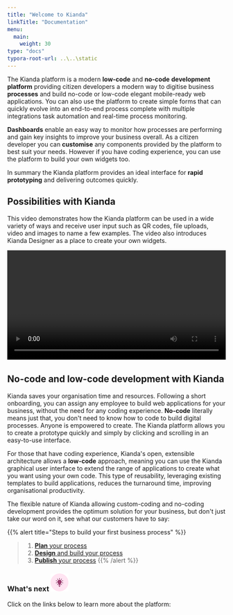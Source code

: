 ```yaml
---
title: "Welcome to Kianda"
linkTitle: "Documentation"
menu:
  main:
    weight: 30
type: "docs"
typora-root-url: ..\..\static
---
```


The Kianda platform is a modern **low-code** and **no-code** **development platform** providing citizen developers a modern way to digitise business **processes** and build no-code or low-code elegant mobile-ready web applications. You can also use the platform to create simple forms that can quickly evolve into an end-to-end process complete with multiple integrations task automation and real-time process monitoring. 

**Dashboards** enable an easy way to monitor how processes are performing and gain key insights to improve your business overall. As a citizen developer you can **customise** any components provided by the platform to best suit your needs. However if you have coding experience, you can use the platform to build your own widgets too. 

In summary the Kianda platform provides an ideal interface for **rapid prototyping** and delivering outcomes quickly.



## Possibilities with Kianda ## 

This video demonstrates how the Kianda platform can be used in a wide variety of ways and receive user input such as QR codes, file uploads, video and images to name a few examples. The video also introduces Kianda Designer as a place to create your own widgets. 

<video width="100%" style="width:100%" controls>
    <source src="/videos/possibilities.mp4">
    Your browser does not support the video tag.
    </source>
</video>



## No-code and low-code development with Kianda

Kianda saves your organisation time and resources. Following a short onboarding, you can assign any employee to build web applications for your business, without the need for any coding experience. **No-code** literally means just that, you don't need to know how to code to build digital processes. Anyone is empowered to create. The Kianda platform allows you to create a prototype quickly and simply by clicking and scrolling in an easy-to-use interface. 

For those that have coding experience, Kianda's open, extensible architecture allows a **low-code** approach, meaning you can use the Kianda graphical user interface to extend the range of applications to create what you want using your own code. This type of reusability, leveraging existing templates to build applications, reduces the turnaround time, improving organisational productivity.

The flexible nature of Kianda allowing custom-coding and no-coding development provides the optimum solution for your business, but don't just take our word on it, see what our customers have to say: 


{{% alert title="Steps to build your first business process" %}}
> 1. [**Plan** your process](/docs/getting-started/create-first-process/plan-your-process/)
> 2. [**Design** and build your process](/docs/getting-started/create-first-process/design-and-build/)
> 3. [**Publish** your process](/docs/getting-started/create-first-process/publish-your-process/)
{{% /alert %}}



### What's next  ![Idea icon](/images/18.png) ###

Click on the links below to learn more about the platform:

